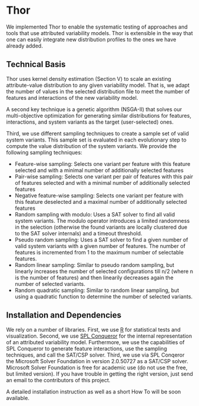 # Thor

We implemented Thor to enable the systematic testing of approaches and tools that use attributed variability models. Thor is extensible in the way that one can easily integrate new distribution profiles to the ones we have already added. 

## Technical Basis

Thor uses kernel density estimation (Section V) to scale an existing attribute-value distribution to any given variability model. That is, we adapt the number of values in the selected distribution file to meet the number of features and interactions of the new variability model.

A second key technique is a genetic algorithm (NSGA-II) that solves our multi-objective optimization for generating similar distributions for features, interactions, and system variants as the target (user-selected) ones.

Third, we use different sampling techniques to create a sample set of valid system variants. This sample set is evaluated in each evolutionary step to compute the value distribution of the system variants. We provide the following sampling techniques:

* Feature-wise sampling: Selects one variant per feature with this feature selected and with a minimal number of additionally selected features
* Pair-wise sampling: Selects one variant per pair of features with this pair of features selected and with a minimal number of additionally selected features
* Negative feature-wise sampling: Selects one variant per feature with this feature deselected and a maximal number of additionally selected features
* Random sampling with modulo: Uses a SAT solver to find all valid system variants. The modulo operator introduces a limited randomness in the selection (otherwise the found variants are locally clustered due to the SAT solver internals) and a timeout threshold.
* Pseudo random sampling: Uses a SAT solver to find a given number of valid system variants with a given number of features. The number of features is incremented from 1 to the maximum number of selectable features.
* Random linear sampling: Similar to pseudo random sampling, but linearly increases the number of selected configurations till n/2 (where n is the number of features) and then linearily decreases again the number of selected variants.
* Random quadratic sampling: Similar to random linear sampling, but using a quadratic function to determine the number of selected variants.

## Installation and Dependencies

We rely on a number of libraries. First, we use [R](https://www.r-project.org/) for statistical tests and visualization.
Second, we use [SPL Conqueror](https://github.com/nsiegmun/SPLConqueror) for the internal representation of an attributed variability model. Furthermore, we use the capabilities of SPL Conqueror to generate feature interactions, use the sampling techniques, and call the SAT/CSP solver.
Third, we use via SPL Conqeror the Microsoft Solver Foundation in version 2.0.50727 as a SAT/CSP solver. Microsoft Solver Foundation is free for academic use (do not use the free, but limited version). If you have trouble in getting the right version, just send an email to the contributors of this project.

A detailed installation instruction as well as a short How To will be soon available.
